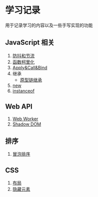 # 学习记录

用于记录学习的内容以及一些手写实现的功能

## JavaScript 相关

1. [防抖和节流](https://github.com/HuangJunjia/Handwrite-Code/tree/master/Debounce%20%26%20Throttle/index.html)
2. [函数柯里化](https://github.com/HuangJunjia/Handwrite-Code/tree/master/Curry/index.html)
3. [Apply&Call&Bind](https://github.com/HuangJunjia/Handwrite-Code/tree/master/Apply%20%26%20Call%20%26%20Bind/index.html)
4. 继承
    - [原型链继承](https://github.com/HuangJunjia/Handwrite-Code/tree/master/Inheritance/prototye.html)
5. [new](https://github.com/HuangJunjia/Handwrite-Code/tree/master/NewConstructor/index.html)
6. [instanceof](https://github.com/HuangJunjia/Handwrite-Code/tree/master/Instanceof/index.html)

## Web API

1. [Web Worker](https://github.com/HuangJunjia/Handwrite-Code/tree/master/WebWorker/index.html)
2. [Shadow DOM](https://github.com/HuangJunjia/Handwrite-Code/tree/master/ShadowDOM)

## 排序

1. [冒泡排序](https://github.com/HuangJunjia/Handwrite-Code/tree/master/Sort/bubble-sort.html)

## CSS

1. [布局](https://github.com/HuangJunjia/Handwrite-Code/tree/master/Display)
2. [隐藏元素](https://github.com/HuangJunjia/Handwrite-Code/tree/master/HiddenDom/index.html)
